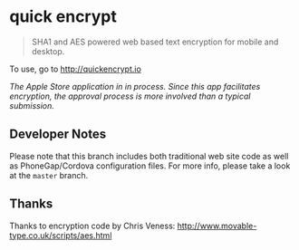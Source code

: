 quick encrypt
================

> SHA1 and AES powered web based text encryption for mobile and desktop.

To use, go to http://quickencrypt.io

_The Apple Store application in in process. Since this app facilitates encryption, the approval process is more involved than a typical submission._

## Developer Notes 

Please note that this branch includes both traditional web site code as well as PhoneGap/Cordova configuration files. For more info, please take a look at the `master` branch.

## Thanks

Thanks to encryption code by Chris Veness: http://www.movable-type.co.uk/scripts/aes.html


